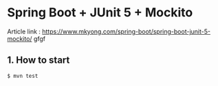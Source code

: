 # Spring Boot + JUnit 5 + Mockito

Article link : https://www.mkyong.com/spring-boot/spring-boot-junit-5-mockito/
gfgf
## 1. How to start
```
$ mvn test
```
